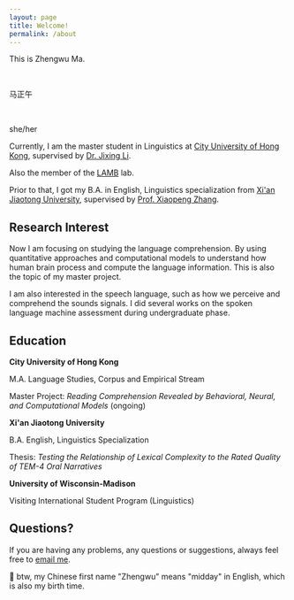```yaml
---
layout: page
title: Welcome!
permalink: /about
---
```


This is Zhengwu Ma.<p>&ensp;&ensp;&ensp;</p>马正午<p>&ensp;&ensp;&ensp;</p>she/her 

Currently, I am the master student in Linguistics at [City University of Hong Kong](https://www.cityu.edu.hk/), supervised by [Dr. Jixing Li](https://jixing-li.github.io/). <br>

Also the member of the [LAMB](https://compneurolinglab.github.io/) lab.

Prior to that, I got my B.A. in English, Linguistics specialization from [Xi'an Jiaotong University](http://www.xjtu.edu.cn), supervised by [Prof. Xiaopeng Zhang](http://gr.xjtu.edu.cn/en/web/zhangxp).



## Research Interest

Now I am focusing on studying the language comprehension. By using quantitative approaches and computational models to understand how human brain process and compute the language information. This is also the topic of my master project. 

I am also interested in the speech language, such as how we perceive and comprehend the sounds signals. I did several works on the spoken language machine assessment during undergraduate phase. 


## Education

<b> City University of Hong Kong</b><br />

M.A. Language Studies, Corpus and Empirical Stream <br>

Master Project: <i> Reading Comprehension Revealed by Behavioral, Neural, and Computational Models </i> (ongoing)

<b> Xi'an Jiaotong University</b><br />

B.A. English, Linguistics Specialization <br>

Thesis: <i> Testing the Relationship of Lexical Complexity to the Rated Quality of TEM-4 Oral Narratives </i>

<b> University of Wisconsin-Madison</b><br />

Visiting International Student Program (Linguistics)


## Questions?

If you are having any problems, any questions or suggestions, always feel free to [email me](mailto:zhengwuma2-c@my.cityu.edu.hk).


🥳 btw, my Chinese first name "Zhengwu" means "midday" in English, which is also my birth time. 
